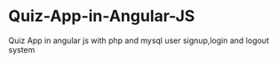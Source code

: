 # Quiz-App-in-Angular-JS
Quiz App in angular js with php and mysql user signup,login and logout system
